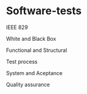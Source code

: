 # Software-tests

IEEE 829

White and Black Box

Functional and Structural

Test process

System and Aceptance

Quality assurance
